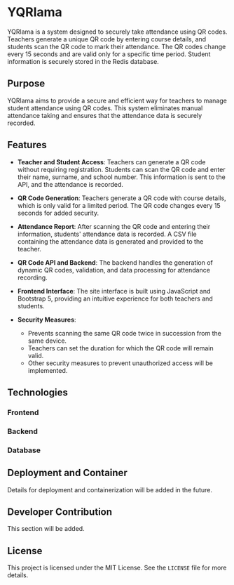 # YQRlama

YQRlama is a system designed to securely take attendance using QR codes. Teachers generate a unique QR code by entering course details, and students scan the QR code to mark their attendance. The QR codes change every 15 seconds and are valid only for a specific time period. Student information is securely stored in the Redis database.

## Purpose

YQRlama aims to provide a secure and efficient way for teachers to manage student attendance using QR codes. This system eliminates manual attendance taking and ensures that the attendance data is securely recorded.

## Features

- **Teacher and Student Access**: 
  Teachers can generate a QR code without requiring registration. Students can scan the QR code and enter their name, surname, and school number. This information is sent to the API, and the attendance is recorded.
  
- **QR Code Generation**: 
  Teachers generate a QR code with course details, which is only valid for a limited period. The QR code changes every 15 seconds for added security.
  
- **Attendance Report**: 
  After scanning the QR code and entering their information, students' attendance data is recorded. A CSV file containing the attendance data is generated and provided to the teacher.

- **QR Code API and Backend**: 
  The backend handles the generation of dynamic QR codes, validation, and data processing for attendance recording.
  
- **Frontend Interface**: 
  The site interface is built using JavaScript and Bootstrap 5, providing an intuitive experience for both teachers and students.

- **Security Measures**: 
  - Prevents scanning the same QR code twice in succession from the same device.
  - Teachers can set the duration for which the QR code will remain valid.
  - Other security measures to prevent unauthorized access will be implemented.

## Technologies

### Frontend


### Backend


### Database


## Deployment and Container

Details for deployment and containerization will be added in the future.

## Developer Contribution

This section will be added.

## License

This project is licensed under the MIT License. See the `LICENSE` file for more details.

